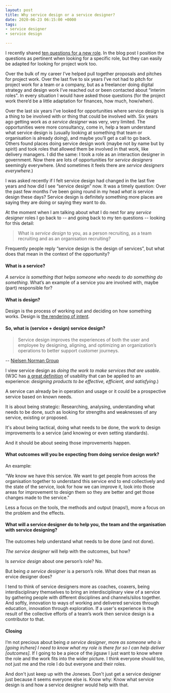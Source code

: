 ```yaml
---
layout: post
title: Why service design or a service designer?
date: 2020-06-23 06:15:00 +0000
tags:
- service designer
- service design

---
```

I recently shared [ten questions for a new role](https://www.ermlikeyeah.com/ten-questions-for-a-new-role/). In the blog post I position the questions as pertinent when looking for a specific role, but they can easily be adapted for looking for project work too.

Over the bulk of my career I’ve helped pull together proposals and pitches for project work. Over the last five to six years I’ve not had to pitch for project work for a team or a company, but as a freelancer doing digital strategy and design work I’ve reached out or been contacted about “interim roles". In every situation I would have asked those questions (for the project work there’d be a little adaptation for finances, how much, how/when).

Over the last six years I’ve looked for opportunities where service design is a thing to be involved with or thing that could be involved with. Six years ago getting work as _a service designer_ was very, very limited. The opportunities were more consultancy, come in, help a team understand what service design is (usually looking at something that team or organisation is already doing), and maybe you’ll get a call to go back. Others found places doing service design work (maybe not by name but by spirit) and took roles that allowed them be involved in that work, like delivery managers. I did the same: I took a role as an interaction designer in government. Now there are lots of opportunities for _service designers_ seemingly everywhere. (And sometimes it feels there are _service designers everywhere_.)

I was asked recently if I felt service design had changed in the last five years and how did I see “service design” now. It was a timely question: Over the past few months I’ve been going round in my head _what is_ service design these days? Service design is definitely something more places are saying they are doing or saying they want to do.

At the moment when I am talking about what I do next for any _service designer_ roles I go back to -- and going back to my ten questions -- looking for this detail:

> What is _service design_ to you, as a person recruiting, as a team recruiting and as an organisation recruiting?

Frequently people reply “service design is the design of services”, but what does that mean in the context of the opportunity?

#### What is a service?

_A service is something that helps someone who needs to do something do something_. What’s an example of a service you are involved with, maybe (part) responsible for?

#### What is design?

Design is the process of working out and deciding on how something works. Design is [the rendering of intent](https://articles.uie.com/design_rendering_intent/).

#### So, what is (service + design) service design?

> Service design improves the experiences of both the user and employee by designing, aligning, and optimizing an organization’s operations to better support customer journeys.

-- [Nielsen Norman Group](https://www.nngroup.com/articles/service-design-101)

I view service design as _doing the work to make services that are usable_. (W3C has [a great definition](https://www.w3.org/WAI/fundamentals/accessibility-usability-inclusion/#terms) of usability that can be applied to an experience: _designing products to be effective, efficient, and satisfying_.)

A service can already be in operation and usage or it could be a prospective service based on known needs. 

It is about being strategic: Researching, analysing, understanding what needs to be done, such as looking for strengths and weaknesses of any service, existing or proposed. 

It's about being tactical, doing what needs to be done, the work to design improvements to a service (and knowing or even setting standards).

And it should be about seeing those improvements happen.

#### What outcomes will you be expecting from doing service design work?

An example:

“We know we have this service. We want to get people from across the organisation together to understand this service end to end collectively and the state of the service, look for how we can improve it, look into those areas for improvement to design them so they are better and get those changes made to the service."

Less a focus on the tools, the methods and output (maps!), more a focus on the problem and the effects.

#### What will a service designer do to help you, the team and the organisation with service designing?

The outcomes help understand what needs to be done (and not done).

_The service designer_ will help with the outcomes, but how?

Is _service design_ about one person’s role? No.

But being _a service designer_ is a person’s role. What does that mean as ervice designer does?

I tend to think of service designers more as coaches, coaxers, being interdisciplinary themselves to bring an interdisciplinary view of a service by gathering people with different disciplines and channels/silos together. And softly, innovation to ways of working and delivered services through education, innovation through exploration. If a user's experience is the result of the collective efforts of a team’s work then service design is a contributor to that.

#### Closing

I’m not precious about being _a service designer_, more _as someone who is \[going in/here\] I need to know what my role is there for so I can help deliver \[outcomes\]_. If I going to be a piece of the jigsaw I just want to know where the role and the work fits into the wider picture. I think everyone should too, not just me and the role I do but everyone and their roles.

And don't just keep up with the Joneses. Don't just get a service designer just because it seems everyone else is. Know why: Know what service design is and how a service designer would help with that.